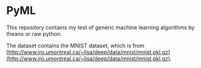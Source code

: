 # PyML
This repository contains my test of generic machine learning algorithms by theano or raw python.

The dataset contains the MNIST dataset, which is from [http://www.iro.umontreal.ca/~lisa/deep/data/mnist/mnist.pkl.gz](http://www.iro.umontreal.ca/~lisa/deep/data/mnist/mnist.pkl.gz). 

